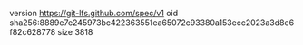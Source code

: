 version https://git-lfs.github.com/spec/v1
oid sha256:8889e7e245973bc422363551ea65072c93380a153ecc2023a3d8e6f82c628778
size 3818
